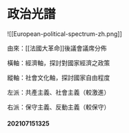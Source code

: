 #  政治光譜

![[European-political-spectrum-zh.png]]

由來：[[法國大革命]]後議會議席分佈

橫軸：經濟軸，探討對國家經濟之政策

縱軸：社會文化軸，探討國家自由程度

左派：共產主義、社會主義（較激進）

右派：保守主義、反動主義（較保守）

#### 202107151325

